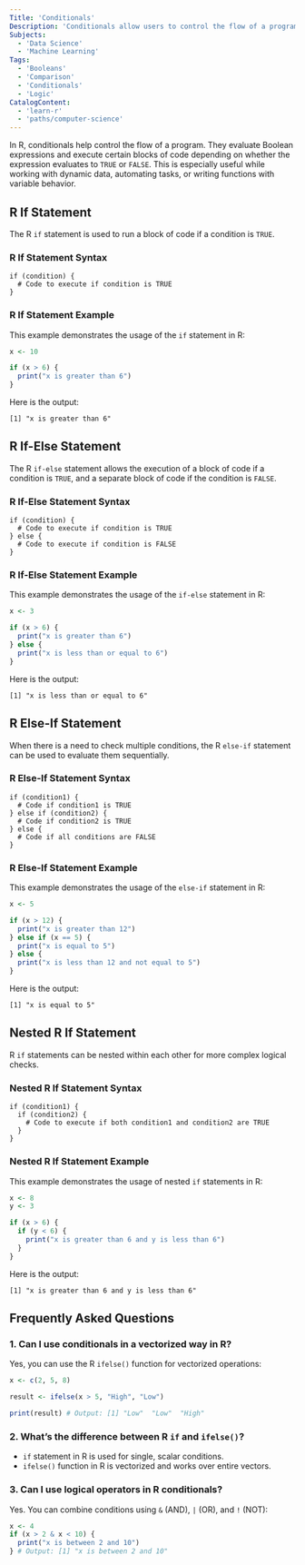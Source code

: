 ```yaml
---
Title: 'Conditionals'
Description: 'Conditionals allow users to control the flow of a program based on certain conditions.'
Subjects:
  - 'Data Science'
  - 'Machine Learning'
Tags:
  - 'Booleans'
  - 'Comparison'
  - 'Conditionals'
  - 'Logic'
CatalogContent:
  - 'learn-r'
  - 'paths/computer-science'
---
```


In R, conditionals help control the flow of a program. They evaluate Boolean expressions and execute certain blocks of code depending on whether the expression evaluates to `TRUE` or `FALSE`. This is especially useful while working with dynamic data, automating tasks, or writing functions with variable behavior.

## R If Statement

The R `if` statement is used to run a block of code if a condition is `TRUE`.

### R If Statement Syntax

```pseudo
if (condition) {
  # Code to execute if condition is TRUE
}
```

### R If Statement Example

This example demonstrates the usage of the `if` statement in R:

```r
x <- 10

if (x > 6) {
  print("x is greater than 6")
}
```

Here is the output:

```shell
[1] "x is greater than 6"
```

## R If-Else Statement

The R `if-else` statement allows the execution of a block of code if a condition is `TRUE`, and a separate block of code if the condition is `FALSE`.

### R If-Else Statement Syntax

```pseudo
if (condition) {
  # Code to execute if condition is TRUE
} else {
  # Code to execute if condition is FALSE
}
```

### R If-Else Statement Example

This example demonstrates the usage of the `if-else` statement in R:

```r
x <- 3

if (x > 6) {
  print("x is greater than 6")
} else {
  print("x is less than or equal to 6")
}
```

Here is the output:

```shell
[1] "x is less than or equal to 6"
```

## R Else-If Statement

When there is a need to check multiple conditions, the R `else-if` statement can be used to evaluate them sequentially.

### R Else-If Statement Syntax

```pseudo
if (condition1) {
  # Code if condition1 is TRUE
} else if (condition2) {
  # Code if condition2 is TRUE
} else {
  # Code if all conditions are FALSE
}
```

### R Else-If Statement Example

This example demonstrates the usage of the `else-if` statement in R:

```r
x <- 5

if (x > 12) {
  print("x is greater than 12")
} else if (x == 5) {
  print("x is equal to 5")
} else {
  print("x is less than 12 and not equal to 5")
}
```

Here is the output:

```shell
[1] "x is equal to 5"
```

## Nested R If Statement

R `if` statements can be nested within each other for more complex logical checks.

### Nested R If Statement Syntax

```pseudo
if (condition1) {
  if (condition2) {
    # Code to execute if both condition1 and condition2 are TRUE
  }
}
```

### Nested R If Statement Example

This example demonstrates the usage of nested `if` statements in R:

```r
x <- 8
y <- 3

if (x > 6) {
  if (y < 6) {
    print("x is greater than 6 and y is less than 6")
  }
}
```

Here is the output:

```shell
[1] "x is greater than 6 and y is less than 6"
```

## Frequently Asked Questions

### 1. Can I use conditionals in a vectorized way in R?

Yes, you can use the R `ifelse()` function for vectorized operations:

```r
x <- c(2, 5, 8)

result <- ifelse(x > 5, "High", "Low")

print(result) # Output: [1] "Low"  "Low"  "High"
```

### 2. What’s the difference between R `if` and `ifelse()`?

- `if` statement in R is used for single, scalar conditions.
- `ifelse()` function in R is vectorized and works over entire vectors.

### 3. Can I use logical operators in R conditionals?

Yes. You can combine conditions using `&` (AND), `|` (OR), and `!` (NOT):

```r
x <- 4
if (x > 2 & x < 10) {
  print("x is between 2 and 10")
} # Output: [1] "x is between 2 and 10"
```

